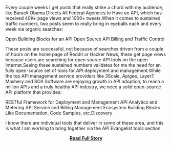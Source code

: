 <p>Every couple weeks I get posts that really strike a chord with my audience, like Barack Obama Directs All Federal Agencies to Have an API, which has received 40K+ page views and 1000+ tweets.When it comes to sustained traffic numbers, two posts seem to really bring in eyeballs each and every week via organic searches:

Open Building Blocks for an API
Open Source API Billing and Traffic Control

These posts are successful, not because of searches driven from a couple of hours on the home page of Reddit or Hacker News, these get page views because users are searching for open source API tools on the open Internet.Seeing these sustained numbers validates for me the need for an fully open-source set of tools for API deployment and management.While the top API management service providers like 3Scale, Apigee, Layer7, Mashery and SOA Software are enjoying growth in API adoption, to reach a million APIs and a truly healthy API industry, we need a solid open-source API platform that provides:

RESTful Framework for Deployment and Management
API Analytics and Metering
API Service and Billing Management
Ecosystem Building Blocks Like Documentation, Code Samples, etc.Discovery


I know there are individual tools that deliver in some of these area, and this is what I am working to bring together via the API Evangelist tools section.</p>
<center><p><a href="http://www.apievangelist.com/2012/06/11/where-is-the-open-source-api-platform/" style='padding:25px; font-sze:18px; font-weight: bold;'>Read Full Story</a></p></center>
